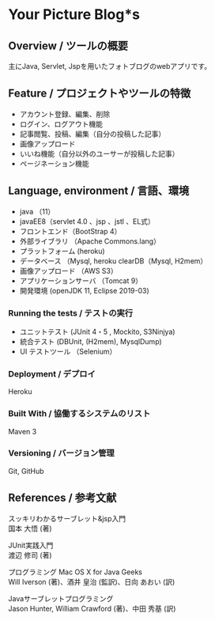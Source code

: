 # Your Picture Blog*s


## Overview / ツールの概要

主にJava, Servlet, Jspを用いたフォトブログのwebアプリです。

## Feature / プロジェクトやツールの特徴
- アカウント登録、編集、削除
- ログイン、ログアウト機能
- 記事閲覧、投稿、編集（自分の投稿した記事）
- 画像アップロード
- いいね機能（自分以外のユーサーが投稿した記事）
- ページネーション機能

## Language, environment / 言語、環境
- java （11）
- javaEE8（servlet 4.0 、jsp 、jstl 、EL式）
- フロントエンド（BootStrap 4）
- 外部ライブラリ  （Apache Commons.lang）
- プラットフォーム  (heroku)
- データベース     （Mysql, heroku clearDB（Mysql, H2mem）
- 画像アップロード （AWS S3）
- アプリケーションサーバ （Tomcat 9）
- 開発環境 (openJDK 11, Eclipse 2019-03)



### Running the tests / テストの実行
- ユニットテスト   (JUnit 4・5 , Mockito, S3Ninjya)
- 統合テスト   (DBUnit, (H2mem), MysqlDump)
- UI テストツール （Selenium）

### Deployment / デプロイ
Heroku

### Built With / 協働するシステムのリスト
Maven 3

### Versioning / バージョン管理
Git, GitHub


## References / 参考文献

スッキリわかるサーブレット&jsp入門  
国本 大悟 (著)

JUnit実践入門  
渡辺 修司 (著)

プログラミング Mac OS X for Java Geeks  
Will Iverson (著)、酒井 皇治 (監訳)、日向 あおい (訳)

Javaサーブレットプログラミング  
Jason Hunter, William Crawford (著)、中田 秀基 (訳)







